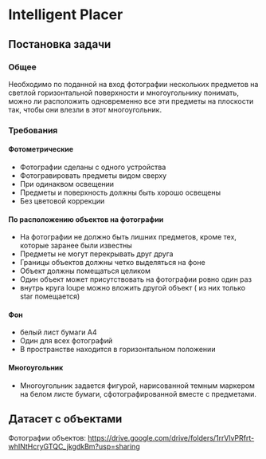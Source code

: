 # Intelligent Placer

## Постановка задачи
### Общее
Необходимо по поданной на вход фотографии нескольких предметов на светлой горизонтальной поверхности и многоугольнику понимать, можно ли расположить одновременно все эти предметы на плоскости так, чтобы они влезли в этот многоугольник. 

### Требования 
#### Фотометрические
- Фотографии сделаны с одного устройства
- Фотогравировать предметы видом сверху
- При одинаквом освещении
- Предметы и поверхность должны быть хорошо освещены
- Без цветовой коррекции

#### По расположению объектов на фотографии
- На фотографии не должно быть лишних предметов, кроме тех, которые заранее были известны
- Предметы не могут перекрывать друг друга
- Границы объектов должны четко выделяться на фоне 
- Объект должны помещаться целиком
- Один объект может присутствовать на фотографии ровно один раз
- внутрь круга loupe можно вложить другой объект ( из них только star помещается)

#### Фон
- белый лист бумаги А4
- Один для всех фотографий
- В пространстве находится в горизонтальном положении

#### Многоугольник
- Многоугольник задается фигурой, нарисованной темным маркером на белом листе бумаги, сфотографированной вместе с предметами.

## Датасет с объектами
Фотографии объектов: https://drive.google.com/drive/folders/1rrVlvPRfrt-whINtHcryGTQC_jkgdkBm?usp=sharing

